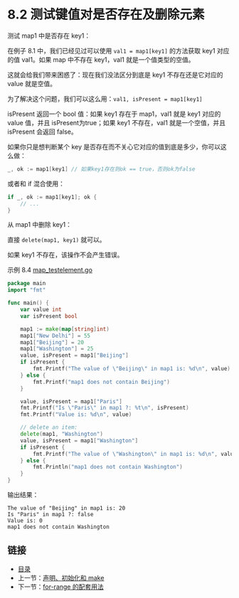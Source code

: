 # 8.2 测试键值对是否存在及删除元素

测试 map1 中是否存在 key1：

在例子 8.1 中，我们已经见过可以使用 `val1 = map1[key1]` 的方法获取 key1 对应的值 val1。如果 map 中不存在 key1，val1 就是一个值类型的空值。

这就会给我们带来困惑了：现在我们没法区分到底是 key1 不存在还是它对应的 value 就是空值。

为了解决这个问题，我们可以这么用：`val1, isPresent = map1[key1]`

isPresent 返回一个 bool 值：如果 key1 存在于 map1，val1 就是 key1 对应的 value 值，并且 isPresent为true；如果 key1 不存在，val1 就是一个空值，并且 isPresent 会返回 false。

如果你只是想判断某个 key 是否存在而不关心它对应的值到底是多少，你可以这么做：

```go
_, ok := map1[key1] // 如果key1存在则ok == true，否则ok为false
```

或者和 if 混合使用：

```go
if _, ok := map1[key1]; ok {
    // ...
}
```

从 map1 中删除 key1：

直接 `delete(map1, key1)` 就可以。

如果 key1 不存在，该操作不会产生错误。

示例 8.4 [map_testelement.go](examples/chapter_8/map_testelement.go)

```go
package main
import "fmt"

func main() {
    var value int
    var isPresent bool

    map1 := make(map[string]int)
    map1["New Delhi"] = 55
    map1["Beijing"] = 20
    map1["Washington"] = 25
    value, isPresent = map1["Beijing"]
    if isPresent {
        fmt.Printf("The value of \"Beijing\" in map1 is: %d\n", value)
    } else {
        fmt.Printf("map1 does not contain Beijing")
    }

    value, isPresent = map1["Paris"]
    fmt.Printf("Is \"Paris\" in map1 ?: %t\n", isPresent)
    fmt.Printf("Value is: %d\n", value)

    // delete an item:
    delete(map1, "Washington")
    value, isPresent = map1["Washington"]
    if isPresent {
        fmt.Printf("The value of \"Washington\" in map1 is: %d\n", value)
    } else {
        fmt.Println("map1 does not contain Washington")
    }
}
```

输出结果：

	The value of "Beijing" in map1 is: 20
	Is "Paris" in map1 ?: false
	Value is: 0
	map1 does not contain Washington

## 链接

- [目录](directory.md)
- 上一节：[声明、初始化和 make](08.1.md)
- 下一节：[for-range 的配套用法](08.3.md)
